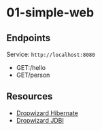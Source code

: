 # 01-simple-web

## Endpoints
Service: `http://localhost:8080`

- GET:/hello
- GET/person

## Resources
- [Dropwizard Hibernate](https://www.dropwizard.io/en/stable/manual/hibernate.html)
- [Dropwizard JDBI](https://www.dropwizard.io/en/stable/manual/jdbi.html)
